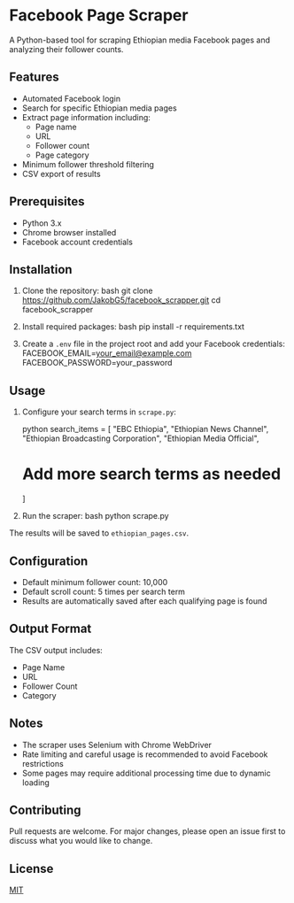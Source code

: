 # Facebook Page Scraper

A Python-based tool for scraping Ethiopian media Facebook pages and analyzing their follower counts.

## Features

- Automated Facebook login
- Search for specific Ethiopian media pages
- Extract page information including:
  - Page name
  - URL
  - Follower count
  - Page category
- Minimum follower threshold filtering
- CSV export of results

## Prerequisites

- Python 3.x
- Chrome browser installed
- Facebook account credentials

## Installation

1. Clone the repository:
bash
git clone https://github.com/JakobG5/facebook_scrapper.git
cd facebook_scrapper

2. Install required packages:
bash
pip install -r requirements.txt

3. Create a `.env` file in the project root and add your Facebook credentials:
FACEBOOK_EMAIL=your_email@example.com
FACEBOOK_PASSWORD=your_password

## Usage

1. Configure your search terms in `scrape.py`:

    python
   search_items = [
    "EBC Ethiopia",
    "Ethiopian News Channel",
    "Ethiopian Broadcasting Corporation",
    "Ethiopian Media Official",
    # Add more search terms as needed
   ]

2. Run the scraper:
bash
python scrape.py


The results will be saved to `ethiopian_pages.csv`.

## Configuration

- Default minimum follower count: 10,000
- Default scroll count: 5 times per search term
- Results are automatically saved after each qualifying page is found

## Output Format

The CSV output includes:
- Page Name
- URL
- Follower Count
- Category

## Notes

- The scraper uses Selenium with Chrome WebDriver
- Rate limiting and careful usage is recommended to avoid Facebook restrictions
- Some pages may require additional processing time due to dynamic loading

## Contributing

Pull requests are welcome. For major changes, please open an issue first to discuss what you would like to change.

## License

[MIT](https://choosealicense.com/licenses/mit/)
